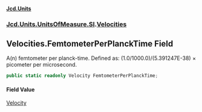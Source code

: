 #### [Jcd.Units](index.md 'index')
### [Jcd.Units.UnitsOfMeasure.SI](Jcd.Units.UnitsOfMeasure.SI.md 'Jcd.Units.UnitsOfMeasure.SI').[Velocities](Velocities.md 'Jcd.Units.UnitsOfMeasure.SI.Velocities')

## Velocities.FemtometerPerPlanckTime Field

A(n) femtometer per planck-time. Defined as: (1.0/1000.0)/(5.391247E-38) × picometer per microsecond.

```csharp
public static readonly Velocity FemtometerPerPlanckTime;
```

#### Field Value
[Velocity](Velocity.md 'Jcd.Units.UnitTypes.Velocity')